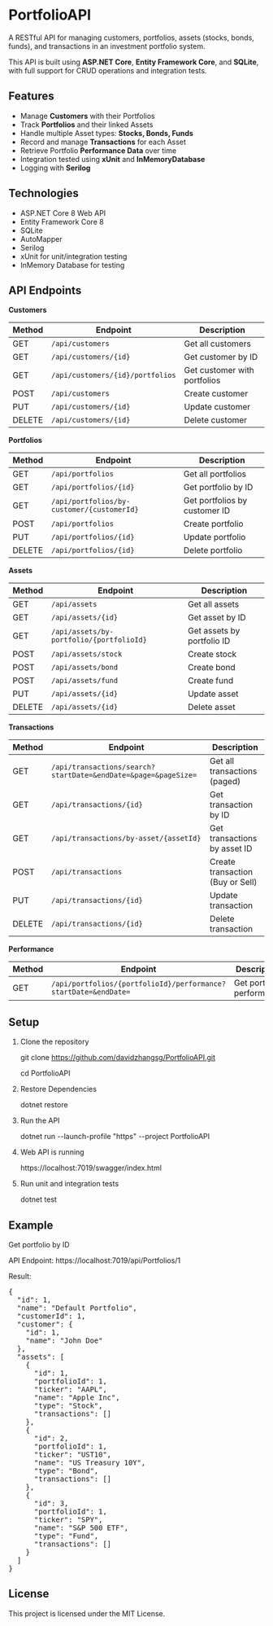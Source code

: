 # PortfolioAPI

A RESTful API for managing customers, portfolios, assets (stocks, bonds, funds), and transactions in an investment portfolio system.

This API is built using **ASP.NET Core**, **Entity Framework Core**, and **SQLite**, with full support for CRUD operations and integration tests.



## Features

- Manage **Customers** with their Portfolios
- Track **Portfolios** and their linked Assets
- Handle multiple Asset types: **Stocks, Bonds, Funds**
- Record and manage **Transactions** for each Asset
- Retrieve Portfolio **Performance Data** over time
- Integration tested using **xUnit** and **InMemoryDatabase**
- Logging with **Serilog**



## Technologies

- ASP.NET Core 8 Web API
- Entity Framework Core 8
- SQLite
- AutoMapper
- Serilog
- xUnit for unit/integration testing
- InMemory Database for testing

## API Endpoints

**Customers**

| Method | Endpoint                         | Description                  |
| ------ | -------------------------------- | ---------------------------- |
| GET    | `/api/customers`                 | Get all customers            |
| GET    | `/api/customers/{id}`            | Get customer by ID           |
| GET    | `/api/customers/{id}/portfolios` | Get customer with portfolios |
| POST   | `/api/customers`                 | Create customer              |
| PUT    | `/api/customers/{id}`            | Update customer              |
| DELETE | `/api/customers/{id}`            | Delete customer              |


**Portfolios**

| Method | Endpoint                                   | Description                   |
| ------ | ------------------------------------------ | ----------------------------- |
| GET    | `/api/portfolios`                          | Get all portfolios            |
| GET    | `/api/portfolios/{id}`                     | Get portfolio by ID           |
| GET    | `/api/portfolios/by-customer/{customerId}` | Get portfolios by customer ID |
| POST   | `/api/portfolios`                          | Create portfolio              |
| PUT    | `/api/portfolios/{id}`                     | Update portfolio              |
| DELETE | `/api/portfolios/{id}`                     | Delete portfolio              |


**Assets**

| Method | Endpoint                                 | Description                |
| ------ | ---------------------------------------- | -------------------------- |
| GET    | `/api/assets`                            | Get all assets             |
| GET    | `/api/assets/{id}`                       | Get asset by ID            |
| GET    | `/api/assets/by-portfolio/{portfolioId}` | Get assets by portfolio ID |
| POST   | `/api/assets/stock`                      | Create stock               |
| POST   | `/api/assets/bond`                       | Create bond                |
| POST   | `/api/assets/fund`                       | Create fund                |
| PUT    | `/api/assets/{id}`                       | Update asset               |
| DELETE | `/api/assets/{id}`                       | Delete asset               |


**Transactions**

| Method | Endpoint                                                       | Description                      |
| ------ | -------------------------------------------------------------- | -------------------------------- |
| GET    | `/api/transactions/search?startDate=&endDate=&page=&pageSize=` | Get all transactions (paged)     |
| GET    | `/api/transactions/{id}`                                       | Get transaction by ID            |
| GET    | `/api/transactions/by-asset/{assetId}`                         | Get transactions by asset ID     |
| POST   | `/api/transactions`                                            | Create transaction (Buy or Sell) |
| PUT    | `/api/transactions/{id}`                                       | Update transaction               |
| DELETE | `/api/transactions/{id}`                                       | Delete transaction               |


**Performance**

| Method | Endpoint                                                        | Description               |
| ------ | --------------------------------------------------------------- | ------------------------- |
| GET    | `/api/portfolios/{portfolioId}/performance?startDate=&endDate=` | Get portfolio performance |



## Setup

1. Clone the repository
   
   git clone https://github.com/davidzhangsg/PortfolioAPI.git
   
   cd PortfolioAPI

2. Restore Dependencies
   
   dotnet restore

3. Run the API

   dotnet run --launch-profile "https" --project PortfolioAPI

4. Web API is running
   
   https://localhost:7019/swagger/index.html

6. Run unit and integration tests
   
   dotnet test

## Example

Get portfolio by ID  

API Endpoint: https://localhost:7019/api/Portfolios/1

Result:
<pre>{
  "id": 1,
  "name": "Default Portfolio",
  "customerId": 1,
  "customer": {
    "id": 1,
    "name": "John Doe"
  },
  "assets": [
    {
      "id": 1,
      "portfolioId": 1,
      "ticker": "AAPL",
      "name": "Apple Inc",
      "type": "Stock",
      "transactions": []
    },
    {
      "id": 2,
      "portfolioId": 1,
      "ticker": "UST10",
      "name": "US Treasury 10Y",
      "type": "Bond",
      "transactions": []
    },
    {
      "id": 3,
      "portfolioId": 1,
      "ticker": "SPY",
      "name": "S&P 500 ETF",
      "type": "Fund",
      "transactions": []
    }
  ]
}</pre>

## License
This project is licensed under the MIT License.
